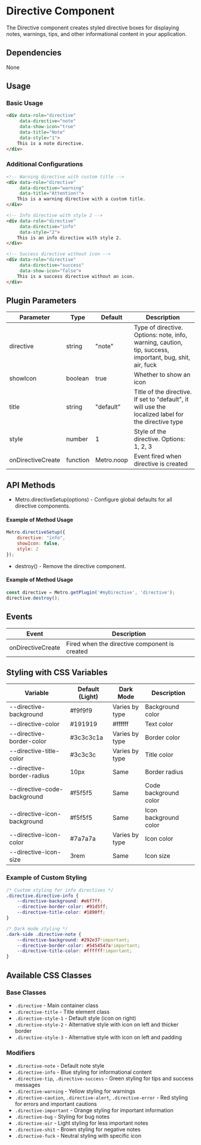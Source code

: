 # Directive Component

The Directive component creates styled directive boxes for displaying notes, warnings, tips, and other informational content in your application.

## Dependencies

None

## Usage

### Basic Usage

```html
<div data-role="directive" 
     data-directive="note"
     data-show-icon="true"
     data-title="Note"
     data-style="1">
    This is a note directive.
</div>
```

### Additional Configurations

```html
<!-- Warning directive with custom title -->
<div data-role="directive" 
     data-directive="warning" 
     data-title="Attention!">
    This is a warning directive with a custom title.
</div>

<!-- Info directive with style 2 -->
<div data-role="directive" 
     data-directive="info" 
     data-style="2">
    This is an info directive with style 2.
</div>

<!-- Success directive without icon -->
<div data-role="directive" 
     data-directive="success" 
     data-show-icon="false">
    This is a success directive without an icon.
</div>
```

## Plugin Parameters

| Parameter | Type | Default | Description |
| --- | --- | --- | --- |
| directive | string | "note" | Type of directive. Options: note, info, warning, caution, tip, success, important, bug, shit, air, fuck |
| showIcon | boolean | true | Whether to show an icon |
| title | string | "default" | Title of the directive. If set to "default", it will use the localized label for the directive type |
| style | number | 1 | Style of the directive. Options: 1, 2, 3 |
| onDirectiveCreate | function | Metro.noop | Event fired when directive is created |

## API Methods

+ Metro.directiveSetup(options) - Configure global defaults for all directive components.

#### Example of Method Usage
```javascript
Metro.directiveSetup({
    directive: "info",
    showIcon: false,
    style: 2
});
```

+ destroy() - Remove the directive component.

#### Example of Method Usage
```javascript
const directive = Metro.getPlugin('#myDirective', 'directive');
directive.destroy();
```

## Events

| Event | Description |
| ----- | ----------- |
| onDirectiveCreate | Fired when the directive component is created |

## Styling with CSS Variables

| Variable | Default (Light) | Dark Mode | Description |
| -------- | --------------- | --------- | ----------- |
| --directive-background | #f9f9f9 | Varies by type | Background color |
| --directive-color | #191919 | #ffffff | Text color |
| --directive-border-color | #3c3c3c1a | Varies by type | Border color |
| --directive-title-color | #3c3c3c | Varies by type | Title color |
| --directive-border-radius | 10px | Same | Border radius |
| --directive-code-background | #f5f5f5 | Same | Code background color |
| --directive-icon-background | #f5f5f5 | Same | Icon background color |
| --directive-icon-color | #7a7a7a | Varies by type | Icon color |
| --directive-icon-size | 3rem | Same | Icon size |

### Example of Custom Styling

```css
/* Custom styling for info directives */
.directive.directive-info {
    --directive-background: #e6f7ff;
    --directive-border-color: #91d5ff;
    --directive-title-color: #1890ff;
}

/* Dark mode styling */
.dark-side .directive-note {
    --directive-background: #292e37!important;
    --directive-border-color: #5454547a!important;
    --directive-title-color: #ffffff!important;
}
```

## Available CSS Classes

### Base Classes
- `.directive` - Main container class
- `.directive-title` - Title element class
- `.directive-style-1` - Default style (icon on right)
- `.directive-style-2` - Alternative style with icon on left and thicker border
- `.directive-style-3` - Alternative style with icon on left and padding

### Modifiers
- `.directive-note` - Default note style
- `.directive-info` - Blue styling for informational content
- `.directive-tip`, `.directive-success` - Green styling for tips and success messages
- `.directive-warning` - Yellow styling for warnings
- `.directive-caution`, `.directive-alert`, `.directive-error` - Red styling for errors and important cautions
- `.directive-important` - Orange styling for important information
- `.directive-bug` - Styling for bug notes
- `.directive-air` - Light styling for less important notes
- `.directive-shit` - Brown styling for negative notes
- `.directive-fuck` - Neutral styling with specific icon